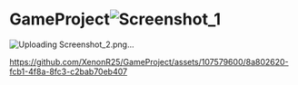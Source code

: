 # GameProject![Screenshot_1](https://github.com/XenonR25/GameProject/assets/107579600/0daad741-deda-4c00-9f54-9a7ad8b0cce7)
![Uploading Screenshot_2.png…]()


https://github.com/XenonR25/GameProject/assets/107579600/8a802620-fcb1-4f8a-8fc3-c2bab70eb407

